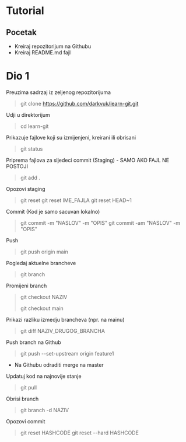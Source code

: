 # Tutorial

## Pocetak
- Kreiraj repozitorijum na Githubu
- Kreiraj README.md fajl

# Dio 1
Preuzima sadrzaj iz zeljenog repozitorijuma
> git clone https://github.com/darkvuk/learn-git.git

Udji u direktorijum
> cd learn-git

Prikazuje fajlove koji su izmijenjeni, kreirani ili obrisani
> git status

Priprema fajlova za sljedeci commit (Staging) - SAMO AKO FAJL NE POSTOJI
> git add .

Opozovi staging
> git reset
> git reset IME_FAJLA
> git reset HEAD~1

Commit (Kod je samo sacuvan lokalno) 
> git commit -m "NASLOV" -m "OPIS"
> git commit -am "NASLOV" -m "OPIS"

Push
> git push origin main

Pogledaj aktuelne brancheve
> git branch

Promijeni branch
> git checkout NAZIV
>
> git checkout main

Prikazi razliku izmedju brancheva (npr. na mainu)
> git diff NAZIV_DRUGOG_BRANCHA

Push branch na Github
> git push --set-upstream origin feature1

* Na Githubu odraditi merge na master

Updatuj kod na najnovije stanje
> git pull

Obrisi branch
> git branch -d NAZIV

Opozovi commit
> git reset HASHCODE
> git reset --hard HASHCODE
